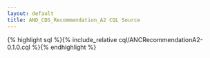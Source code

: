 ```yaml
---
layout: default
title: AND_CDS_Recommendation_A2 CQL Source
---
```


{% highlight sql %}{% include_relative cql/ANCRecommendationA2-0.1.0.cql %}{% endhighlight %}
